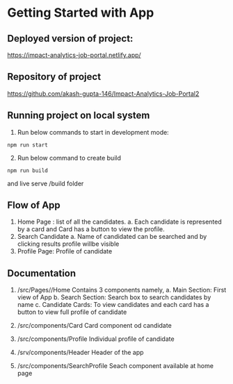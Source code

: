 # Getting Started with App

## Deployed version of project:
https://impact-analytics-job-portal.netlify.app/

## Repository of project
https://github.com/akash-gupta-146/Impact-Analytics-Job-Portal2

## Running project on local system
1. Run below commands to start in development mode: 

```
npm run start
```

2. Run below command to create build

```
npm run build
```
and live serve /build folder


## Flow of App
1) Home Page : list of all the candidates.
    a. Each candidate is represented by a card and Card has a button to view the profile.
2) Search Candidate
    a. Name of candidated can be searched and by clicking results profile willbe visible
3) Profile Page: Profile of candidate

## Documentation
1) /src/Pages//Home
    Contains 3 components namely,
    a. Main Section: First view of App
    b. Search Section: Search box to search candidates by name
    c. Candidate Cards: To view candidates and each card has a button to view full profile of candidate

2) /src/components/Card
    Card component od candidate

3) /src/components/Profile
    Individual profile of candidate

4) /srv/components/Header
    Header of the app

5) /src/components/SearchProfile
    Seach component available at home page
